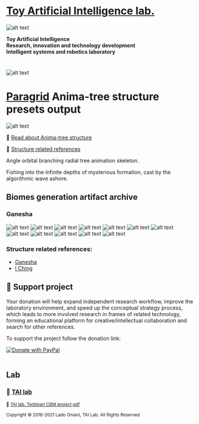 
 # [Toy Artificial Intelligence lab.](https://ladooniani.github.io/tailab/) 
 
 ![alt text](https://github.com/ladooniani/tailab/blob/master/assets/toy_artificial_intelligence_lab_logo.png)

**Toy Artificial Intelligence\
Research, innovation and technology development\
Intelligent systems and robotics laboratory**

#

![alt text](https://github.com/ladooniani/tailab/blob/master/assets/tai_lab_terbinari_cbm_project_logo.png)

# [Paragrid](https://github.com/Toy-Artificial-Intelligence-lab/paragrid-doc) Anima-tree structure presets output

<!--- ![alt text](https://github.com/ladooniani/resume-cv/blob/main/img/img9.jpg) --->

![alt text](https://github.com/ladooniani/resume-cv/blob/main/img/img14.jpg)

<!--- Look into the foggy round vase fisheye, the planet lyre of the bogs and rainbows, sticky blots of inky clouds float over the swamp flowers, reed, and moss, inhabited by dragonflies, frogs, and snails --->

📌 [Read about Anima-tree structure](https://github.com/Toy-Artificial-Intelligence-lab/paragrid-doc/blob/main/markups/paragrid-anima-tree-structure.md)

🔗 [Structure related references](#Structure-related-references)
 
Angle orbital branching radial tree animation skeleton. 

Fishing into the infinite depths of mysterious formation, cast by the algorithmic wave ashore. 

## Biomes generation artifact archive

### Ganesha

![alt text](https://github.com/Toy-Artificial-Intelligence-lab/paragrid-doc/blob/main/images/paragrid/paragrid-anima-tree-example-(1).jpg)
![alt text](https://github.com/Toy-Artificial-Intelligence-lab/paragrid-doc/blob/main/images/paragrid/paragrid-anima-tree-example-(2).jpg)
![alt text](https://github.com/Toy-Artificial-Intelligence-lab/paragrid-doc/blob/main/images/paragrid/paragrid-anima-tree-example-(3).jpg)
![alt text](https://github.com/Toy-Artificial-Intelligence-lab/paragrid-doc/blob/main/images/paragrid/paragrid-anima-tree-example-(4).jpg)
![alt text](https://github.com/Toy-Artificial-Intelligence-lab/paragrid-doc/blob/main/images/paragrid/paragrid-anima-tree-example-(5).jpg)
![alt text](https://github.com/Toy-Artificial-Intelligence-lab/paragrid-doc/blob/main/images/paragrid/paragrid-anima-tree-example-(6).jpg)
![alt text](https://github.com/Toy-Artificial-Intelligence-lab/paragrid-doc/blob/main/images/paragrid/paragrid-anima-tree-example-(7).jpg)
![alt text](https://github.com/Toy-Artificial-Intelligence-lab/paragrid-doc/blob/main/images/paragrid/paragrid-anima-tree-example-(8).jpg)
![alt text](https://github.com/Toy-Artificial-Intelligence-lab/paragrid-doc/blob/main/images/paragrid/paragrid-anima-tree-example-(9).jpg)
![alt text](https://github.com/Toy-Artificial-Intelligence-lab/paragrid-doc/blob/main/images/paragrid/paragrid-anima-tree-example-(10).jpg)
![alt text](https://github.com/Toy-Artificial-Intelligence-lab/paragrid-doc/blob/main/images/paragrid/paragrid-anima-tree-example-(11).jpg)
![alt text](https://github.com/Toy-Artificial-Intelligence-lab/paragrid-doc/blob/main/images/paragrid/paragrid-anima-tree-example-(12).jpg)

 ### Structure related references: 

- [Ganesha](https://en.wikipedia.org/wiki/Ganesha)
- [I Ching](https://en.wikipedia.org/wiki/I_Ching)
 

## 💖 Support project

Your donation will help expand independent research workflow, improve the laboratory environment, and speed up the conceptual strategy process, which leads to more involved research in frames of related technology, forming an educational platform for creative/intellectual collaboration and search for other references.

To support the project follow the donation link: 

<a href="https://www.paypal.com/cgi-bin/webscr?cmd=_s-xclick&hosted_button_id=GRGH6SL9EL72U">
  <img src="https://www.paypalobjects.com/en_US/i/btn/btn_donate_SM.gif" alt="Donate with PayPal" /><br><br>
</a>

## Lab

### 🔬 [TAI lab](https://ladooniani.github.io/tailab/) 

<sub>📃 [TAI lab. Terbinari CBM project pdf](https://github.com/ladooniani/tailab/blob/master/docs/tai.pdf)<sub>

<sub>Copyright © 2016-2021 Lado Oniani, TAI Lab. All Rights Reserved<sub>



